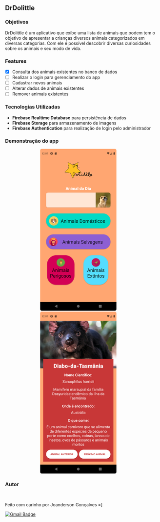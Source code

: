 ## DrDolittle

### Objetivos

DrDolittle é um aplicativo que exibe uma lista de animais que podem 
tem o objetivo de apresentar a crianças diversos animais categorizados em diversas categorias. Com ele é possível descobrir diversas curiosidades sobre os animais e seu modo de vida.

### Features

- [x] Consulta dos animais existentes no banco de dados
- [ ] Realizar o login para gerenciamento do app
- [ ] Cadastrar novos animais
- [ ] Alterar dados de animais existentes
- [ ] Remover animais existentes

### Tecnologias Utilizadas
<ul>
  <li><b>Firebase Realtime Database</b> para persistência de dados</li>
  <li><b>Firebase Storage</b> para armazenamento de imagens</li>
  <li><b>Firebase Authentication</b> para realização de login pelo administrador</li>
</ul>

### Demonstração do app
<p align="center">
  <kbd>
    <img width="250" style="border-radius: 5px" src="./screenshots/by_category_1.png" alt="Lista de Animais Por Categoria">
  </kbd>
  &nbsp;&nbsp;&nbsp;&nbsp;
  <kbd>
    <img width="250" style="border-radius: 5px"  src="./screenshots/home_1.png" alt="Home">
  </kbd>
  &nbsp;&nbsp;&nbsp;&nbsp;
  
</p>

### Autor

 <img style="border-radius: 50%;" src="https://avatars3.githubusercontent.com/u/39781143?s=460&u=43508c7e94057574d4d8f06cbdbc02280102e094&v=4" width="100px;" alt=""/>

Feito com carinho por Joanderson Gonçalves =]

[![Gmail Badge](https://img.shields.io/badge/-joanderson.goncalves@ufba.br-c14438?style=flat-square&logo=Gmail&logoColor=white&link=mailto:joanderson.goncalves@ufba.br)](mailto:joanderson.goncalves@ufba.br)
